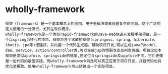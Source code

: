 wholly-framework
================
    框架（framework）是一个基本概念上的结构，用于去解决或者处理复杂的问题。这个广泛的定义使用的十分流行，尤其在软件概念。　　　　　　
    wholly-framework是一个类似rapid-framework的Java-Web快速开发脚手架项目，是一个以spring为核心的项目，框架将各个零散的框架(springmvc、spring、hibernate、ibatis、jpa等)搭建好，并内置一个代码生成器，辅助项目开发,可以生成java的model、dao、service、action/controller类,可以生成jsp的增删改查及列表页面。项目定位本框架是类似appfuse、springside的框架,但定位与springside及appfuse不同，它们更像是一些代码的最佳实践，而wholly-framework则是可以真正应用于项目开发，并且代码也将优化至极致。使用wholly-framework可以搭建出一个实际项目。
